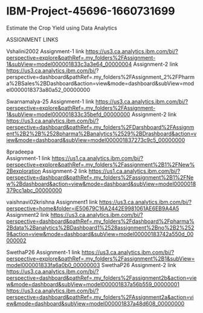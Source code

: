 # IBM-Project-45696-1660731699
Estimate the Crop Yield using Data Analytics

ASSIGNMENT LINKS

Vshalini2002
  Assignment-1 link
     https://us3.ca.analytics.ibm.com/bi/?perspective=explore&pathRef=.my_folders%2FAssignment-1&subView=model000001833c3a3e64_00000004
  Assignment-2 link
     https://us3.ca.analytics.ibm.com/bi/?    perspective=dashboard&pathRef=.my_folders%2FAssignment_2%2FPharma%2BSales%2BDashboard&action=view&mode=dashboard&subView=model0000018373a80a52_00000000


Swarnamalya-25
  Assignment-1 link
     https://us3.ca.analytics.ibm.com/bi/?perspective=explore&pathRef=.my_folders%2FAssignment-1&subView=model000001833c35befd_00000000
  Assignment-2 link
      https://us3.ca.analytics.ibm.com/bi/?perspective=dashboard&pathRef=.my_folders%2FDarshboard%2FAssignment%2B2%2B%2528pharma%2Banalytics%2529%2BDrashboard&action=view&mode=dashboard&subView=model000001837273c9c5_00000000
      
 
8pradeepa  
   Assignment-1 link
      https://us1.ca.analytics.ibm.com/bi/?perspective=explore&pathRef=.my_folders%2Fassignment%2B1%2FNew%2Bexploration
   Assignment-2 link
      https://us1.ca.analytics.ibm.com/bi/?perspective=dashboard&pathRef=.my_folders%2Fassignment%2B1%2FNew%2Bdashboard&action=view&mode=dashboard&subView=model0000018379cc1abc_00000000
      

vaishnavi02krishna 
  Assignment1 link
     https://us3.ca.analytics.ibm.com/bi/?perspective=home&folder=iE50679C16A2442E9981061AE6EB9A4A5
  Assignment2 link
     https://us3.ca.analytics.ibm.com/bi/?perspective=dashboard&pathRef=.my_folders%2Fdashboard%2Fpharma%2Bdata%2Banalytics%2BDashboard1%2528assignment%2Bno%2B2%2529&action=view&mode=dashboard&subView=model00000183742a550d_00000002
     

SwethaP26
  Assignment-1 link
     https://us3.ca.analytics.ibm.com/bi/?perspective=explore&pathRef=.my_folders%2Fassignment%2B1&subView=model000001833fa6a0b0_00000003
SwethaP26 
  Assignment-2 link
    https://us3.ca.analytics.ibm.com/bi/?perspective=dashboard&pathRef=.my_folders%2Fassignment2b&action=view&mode=dashboard&subView=model000001837a56b559_00000001
    https://us3.ca.analytics.ibm.com/bi/?perspective=dashboard&pathRef=.my_folders%2FAssignment2a&action=view&mode=dashboard&subView=model000001837a48d608_00000000
